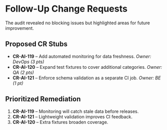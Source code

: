 # Follow-Up Change Requests

The audit revealed no blocking issues but highlighted areas for future improvement.

## Proposed CR Stubs
- **CR-AI-119** – Add automated monitoring for data freshness. *Owner: DevOps (3 pts)*
- **CR-AI-120** – Expand test fixtures to cover additional categories. *Owner: QA (2 pts)*
- **CR-AI-121** – Enforce schema validation as a separate CI job. *Owner: BE (1 pt)*

## Prioritized Remediation
1. **CR-AI-119** – Monitoring will catch stale data before releases.
2. **CR-AI-121** – Lightweight validation improves CI feedback.
3. **CR-AI-120** – Extra fixtures broaden coverage.
